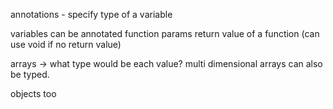
annotations - specify type of a variable

variables can be annotated
function params
return value of a function (can use void if no return value)

arrays -> what type would be each value?
multi dimensional arrays can also be typed.

objects too